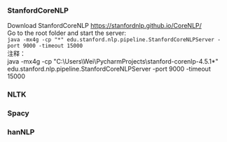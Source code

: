 

### StanfordCoreNLP
Download StanfordCoreNLP https://stanfordnlp.github.io/CoreNLP/  
Go to the root folder and start the server:  
`java -mx4g -cp "*" edu.stanford.nlp.pipeline.StanfordCoreNLPServer -port 9000 -timeout 15000`  
注释：  
java -mx4g -cp "C:\Users\Wei\PycharmProjects\stanford-corenlp-4.5.1\*" edu.stanford.nlp.pipeline.StanfordCoreNLPServer -port 9000 -timeout 15000

### NLTK


### Spacy


### hanNLP


